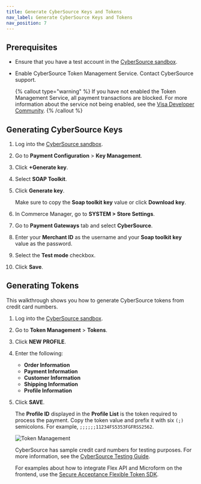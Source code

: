 ```yaml
---
title: Generate CyberSource Keys and Tokens
nav_label: Generate CyberSource Keys and Tokens
nav_position: 7
---
```


## Prerequisites

- Ensure that you have a test account in the [CyberSource sandbox](https://developer.cybersource.com/docs/cybs/en-us/platform/developer/all/rest/rest-getting-started/restgs-register.html).

- Enable CyberSource Token Management Service. Contact CyberSource support.

  {% callout type="warning"  %}
  If you have not enabled the Token Management Service, all payment transactions are blocked. For more information about the service not being enabled, see the [Visa Developer Community](https://community.developer.visa.com/t5/Sandbox-Test-Data/Recurring-Billing-or-Secure-Storage-service-is-not-enabled-for/m-p/6415).
  {% /callout %}

## Generating CyberSource Keys

1. Log into the [CyberSource sandbox](https://developer.cybersource.com/docs/cybs/en-us/platform/developer/all/rest/rest-getting-started/restgs-register.html).

1. Go to **Payment Configuration** > **Key Management**.

1. Click **+Generate key**.

1. Select **SOAP Toolkit**. 

1. Click **Generate key**.

    Make sure to copy the **Soap toolkit key** value or click **Download key**.

1. In Commerce Manager, go to **SYSTEM > Store Settings**. 

1. Go to **Payment Gateways** tab and select **CyberSource**.

1. Enter your **Merchant ID** as the username and your **Soap toolkit key** value as the password.

1. Select the **Test mode** checkbox.

1. Click **Save**.

## Generating Tokens

This walkthrough shows you how to generate CyberSource tokens from credit card numbers.

1. Log into the [CyberSource sandbox](https://developer.cybersource.com/docs/cybs/en-us/platform/developer/all/rest/rest-getting-started/restgs-register.html).

1. Go to **Token Management** > **Tokens**.

1. Click **NEW PROFILE**.

1. Enter the following:

    -  **Order Information**
    - **Payment Information**
    - **Customer Information**
    - **Shipping Information**
    - **Profile Information**

1. Click **SAVE**.

    The **Profile ID** displayed in the **Profile List** is the token required to process the payment. Copy the token value and prefix it with six `(;)` semicolons. For example,  `;;;;;;11234FS5353FGFRSS2562`.

    ![Token Management](/assets/token-management.png)

    CyberSource has sample credit card numbers for testing purposes. For more information, see the [CyberSource Testing Guide](https://developer.cybersource.com/hello-world/testing-guide.html).

    For examples about how to integrate Flex API and Microform on the frontend, use the [Secure Acceptance Flexible Token SDK](https://developer.cybersource.com/api/developer-guides/dita-flex/SAFlexibleToken/FlexAPI/sa_flexible_token_SDK.html).
